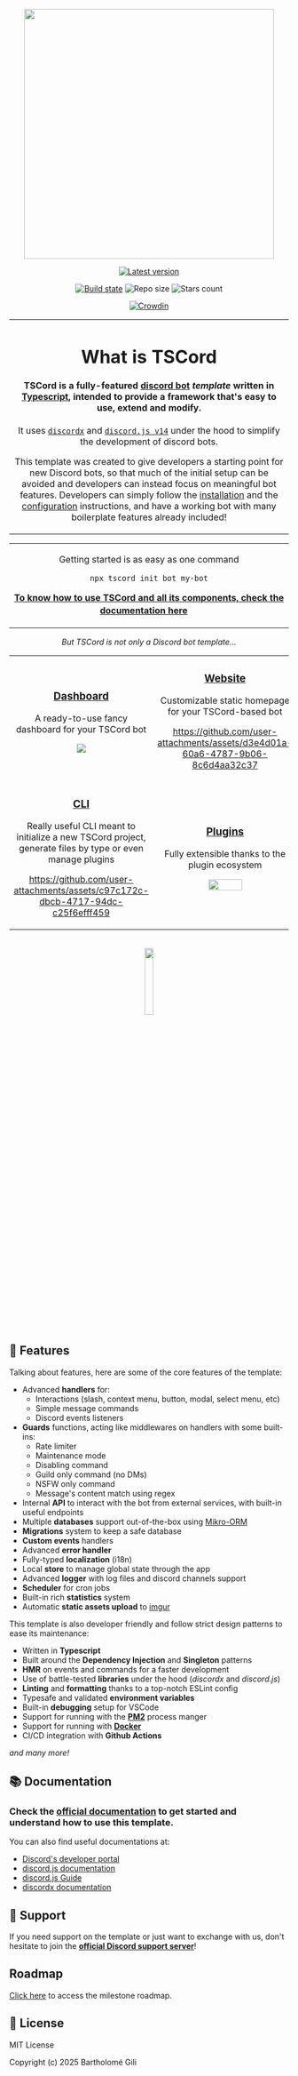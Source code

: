 <p align="center">
    <img height="450" src="https://github.com/user-attachments/assets/29813885-469c-4601-a4e7-3bc0296c3781"></img>
</p>

<div align="center">

[![Latest version](https://img.shields.io/github/v/release/barthofu/tscord?color=4b38ff&label=latest%20version&logo=github&logoColor=white&colorA=4b38ff&style=flat)](https://github.com/barthofu/tscord/releases/latest)

[![Build state](https://img.shields.io/github/actions/workflow/status/barthofu/tscord/build.yml?branch=main&colorB=4b38ff&colorA=4b38ff&style=flat)](https://github.com/barthofu/tscord/actions/workflows/build.yml)
![Repo size](https://img.shields.io/github/repo-size/barthofu/tscord?colorB=4b38ff&colorA=4b38ff&style=flat)
![Stars count](https://img.shields.io/github/stars/barthofu/tscord?colorB=4b38ff&colorA=4b38ff&style=flat)

[![Crowdin](https://badges.crowdin.net/tscord/localized.svg)](https://crowdin.com/project/tscord)

<table>
  <tr>
    <td align="center">

# What is TSCord

#### **TSCord** is a fully-featured **[discord bot](https://discord.com/developers/docs/quick-start/overview-of-apps)** _template_ written in [Typescript](https://www.typescriptlang.org/), intended to provide a framework that's easy to use, extend and modify.

It uses [`discordx`](https://github.com/discordx-ts/discordx) and [`discord.js v14`](https://github.com/discordjs/discord.js) under the hood to simplify the development of discord bots.

This template was created to give developers a starting point for new Discord bots, so that much of the initial setup can be avoided and developers can instead focus on meaningful bot features. Developers can simply follow the [installation](https://tscord.bartho.dev/docs/bot/get-started/installation) and the [configuration](https://tscord.bartho.dev/docs/bot/get-started/configuration) instructions, and have a working bot with many boilerplate features already included!

</td>

  </tr>
</table>

<table>
<tr>
<td align="center">

Getting started is as easy as one command

```bash
npx tscord init bot my-bot
```

**[To know how to use TSCord and all its components, check the documentation here](https://tscord.bartho.dev/)** ㅤ

</td>
</tr>
</table>

_But TSCord is not only a Discord bot template..._

<table>
<tr>
<td align="center" width="50%">

### [Dashboard](https://github.com/barthofu/tscord-dashboard)

A ready-to-use fancy dashboard for your TSCord bot

<img src="https://github.com/user-attachments/assets/2d0ac860-64d4-4beb-8b3c-d633e04c5ba4"></img>

</td>
<td align="center">

### [Website](https://github.com/barthofu/tscord-website)

Customizable static homepage for your TSCord-based bot

https://github.com/user-attachments/assets/d3e4d01a-60a6-4787-9b06-8c6d4aa32c37

</td>
</tr>
<tr></tr>
<tr>
<td align="center">

### [CLI](https://github.com/barthofu/tscord-cli)

Really useful CLI meant to initialize a new TSCord project, generate files by type or even manage plugins

https://github.com/user-attachments/assets/c97c172c-dbcb-4717-94dc-c25f6efff459

</td>
<td align="center">

### [Plugins](https://github.com/barthofu/tscord-plugins)

Fully extensible thanks to the plugin ecosystem

<img width="50%" src="https://github.com/user-attachments/assets/bc182248-0d8d-4ace-a230-a0a9f41e45f0"></img>

</td>
</tr>
</table>
</div>

<br>

<div align="center">
    <a href="https://discord.gg/GsYF4xceZZ" target="_blank">
        <img width="17.5%" src="https://github.com/user-attachments/assets/e8a9f890-42b1-447c-b80c-5770ecb5b463"></img>
    </a>
</div>

## 📜 Features

Talking about features, here are some of the core features of the template:

- Advanced **handlers** for:
    - Interactions (slash, context menu, button, modal, select menu, etc)
    - Simple message commands
    - Discord events listeners
- **Guards** functions, acting like middlewares on handlers with some built-ins:
    - Rate limiter
    - Maintenance mode
    - Disabling command
    - Guild only command (no DMs)
    - NSFW only command
    - Message's content match using regex
- Internal **API** to interact with the bot from external services, with built-in useful endpoints
- Multiple **databases** support out-of-the-box using [Mikro-ORM](https://github.com/mikro-orm/mikro-orm)
- **Migrations** system to keep a safe database
- **Custom events** handlers
- Advanced **error handler**
- Fully-typed **localization** (i18n)
- Local **store** to manage global state through the app
- Advanced **logger** with log files and discord channels support
- **Scheduler** for cron jobs
- Built-in rich **statistics** system
- Automatic **static assets upload** to [imgur](https://imgur.com/)

This template is also developer friendly and follow strict design patterns to ease its maintenance:

- Written in **Typescript**
- Built around the **Dependency Injection** and **Singleton** patterns
- **HMR** on events and commands for a faster development
- Use of battle-tested **libraries** under the hood (_discordx_ and _discord.js_)
- **Linting** and **formatting** thanks to a top-notch ESLint config
- Typesafe and validated **environment variables**
- Built-in **debugging** setup for VSCode
- Support for running with the **[PM2](https://github.com/Unitech/pm2)** process manger
- Support for running with **[Docker](https://www.docker.com/)**
- CI/CD integration with **Github Actions**

_and many more!_

## 📚 Documentation

### Check the [**official documentation**](https://tscord.bartho.dev/) to get started and understand how to use this template.

You can also find useful documentations at:

- [Discord's developer portal](https://discord.com/developers/docs)
- [discord.js documentation](https://discord.js.org/docs)
- [discord.js Guide](https://discordjs.guide/)
- [discordx documentation](https://discordx.js.org/docs/discordx/)

## 📢 Support

If you need support on the template or just want to exchange with us, don't hesitate to join the **[official Discord support server](https://discord.gg/GsYF4xceZZ)**!

## Roadmap

[Click here](https://github.com/barthofu/tscord/milestones) to access the milestone roadmap.

## 📑 License

MIT License

Copyright (c) 2025 Bartholomé Gili
